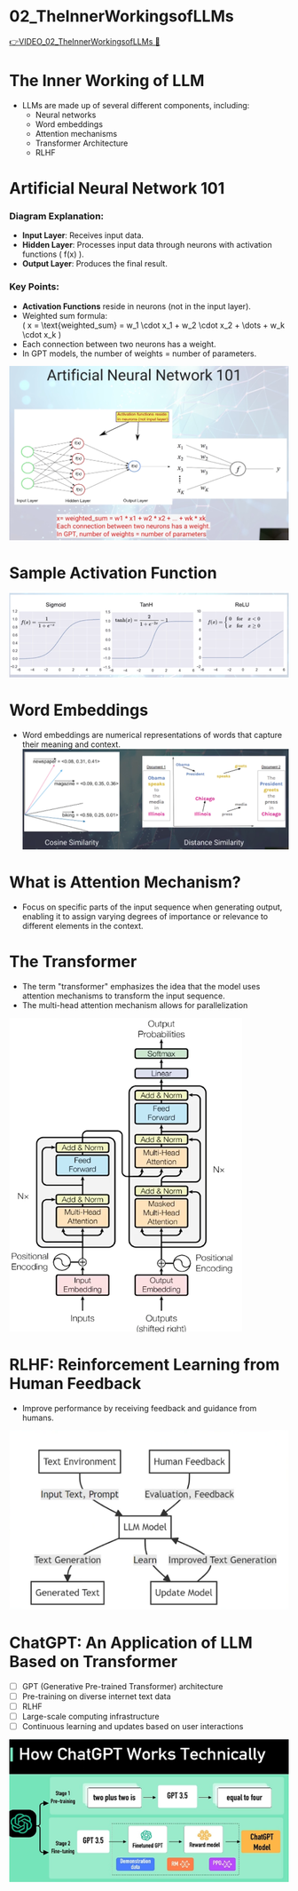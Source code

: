 # 02_TheInnerWorkingsofLLMs

[👉VIDEO_02_TheInnerWorkingsofLLMs &#128279;](https://codered.eccouncil.org/courseVideo/generative-ai-for-cybersecurity-course?lessonId=f7ea4af6-ad79-4ba3-9321-858eda411d1b&finalAssessment=false)

# The Inner Working of LLM

- LLMs are made up of several different components, including:
  - Neural networks
  - Word embeddings
  - Attention mechanisms
  - Transformer Architecture
  - RLHF

# Artificial Neural Network 101

### Diagram Explanation:

- **Input Layer**: Receives input data.
- **Hidden Layer**: Processes input data through neurons with activation functions \( f(x) \).
- **Output Layer**: Produces the final result.

### Key Points:

- **Activation Functions** reside in neurons (not in the input layer).
- Weighted sum formula:  
  \( x = \text{weighted_sum} = w_1 \cdot x_1 + w_2 \cdot x_2 + \dots + w_k \cdot x_k \)
- Each connection between two neurons has a weight.
- In GPT models, the number of weights = number of parameters.

![](../img/05_ArtificialNN101.png)

# Sample Activation Function

![](../img/06_function.png)

# Word Embeddings

- Word embeddings are numerical representations of words that capture their meaning and context.
  ![](../img/07_vector.png)

# What is Attention Mechanism?

- Focus on specific parts of the input sequence when generating output, enabling it to assign varying degrees of importance or relevance to different elements in the context.

# The Transformer

- The term "transformer" emphasizes the idea that the model uses attention mechanisms to transform the input sequence.
- The multi-head attention mechanism allows for parallelization

![](../img/09_Transformer.png)

# RLHF: Reinforcement Learning from Human Feedback

- Improve performance by receiving feedback and guidance from humans.

![](../img/10_humanFeedback.png)

# ChatGPT: An Application of LLM Based on Transformer

- [ ] GPT (Generative Pre-trained Transformer) architecture
- [ ] Pre-training on diverse internet text data
- [ ] RLHF
- [ ] Large-scale computing infrastructure
- [ ] Continuous learning and updates based on user interactions

![](../img/11_Base_Transformer.png)
